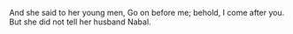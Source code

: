 And she said to her young men, Go on before me; behold, I come after you. But she did not tell her husband Nabal.
